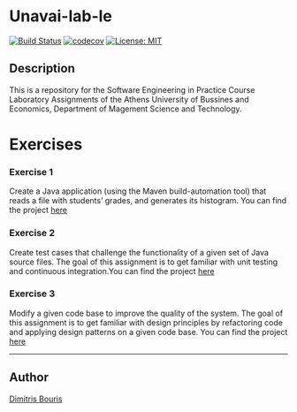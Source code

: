 # Unavai-lab-le
[![Build Status](https://app.travis-ci.com/dbouris/unavai-lab-le.svg?token=EcaweQJuNrz4MSbAx5Me&branch=development)](https://app.travis-ci.com/dbouris/unavai-lab-le)
[![codecov](https://codecov.io/gh/dbouris/unavai-lab-le/branch/dev2/graph/badge.svg?token=GVZL6ZI05H)](https://codecov.io/gh/dbouris/unavai-lab-le)
[![License: MIT](https://img.shields.io/badge/License-MIT-yellow.svg)](https://opensource.org/licenses/MIT)

## Description
This is a repository for the Software Engineering in Practice Course Laboratory Assignments of the Athens University of Bussines and Economics, Department of Magement Science and Technology.


# Exercises
### Exercise 1
Create a Java application (using the Maven build-automation tool) that reads a file with students’ grades, and generates its histogram. You can find the project [here](https://github.com/dbouris/unavai-lab-le/tree/development/gradeshistogram)

### Exercise 2
Create test cases that challenge the functionality of a given set of Java source files. The goal of this assignment is to get familiar with unit testing and continuous integration.You can find the project [here](https://github.com/dbouris/unavai-lab-le/tree/development/unittesting)

### Exercise 3
Modify a given code base to improve the quality of the system. The goal of this assignment is to get familiar with design principles by refactoring code and applying design patterns on a given code base. You can find the project [here](https://github.com/dbouris/unavai-lab-le/tree/dev2/sourcecodeanalyzer)

---

## Author 
[Dimitris Bouris](https://github.com/dbouris)